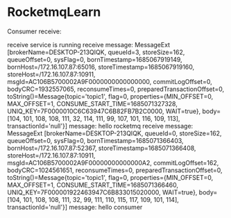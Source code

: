 # RocketmqLearn

Consumer receive:

receive service is running
receive message: MessageExt [brokerName=DESKTOP-213QIQK, queueId=3, storeSize=162, queueOffset=0, sysFlag=0, bornTimestamp=1685067919149, bornHost=/172.16.107.87:65016, storeTimestamp=1685067919160, storeHost=/172.16.107.87:10911, msgId=AC106B5700002A9F0000000000000000, commitLogOffset=0, bodyCRC=1932557065, reconsumeTimes=0, preparedTransactionOffset=0, toString()=Message{topic='topic1', flag=0, properties={MIN_OFFSET=0, MAX_OFFSET=1, CONSUME_START_TIME=1685071327328, UNIQ_KEY=7F0000010C6C63947C6B82FB7B2C0000, WAIT=true}, body=[104, 101, 108, 108, 111, 32, 114, 111, 99, 107, 101, 116, 109, 113], transactionId='null'}]
message: hello rocketmq
receive message: MessageExt [brokerName=DESKTOP-213QIQK, queueId=0, storeSize=162, queueOffset=0, sysFlag=0, bornTimestamp=1685071366403, bornHost=/172.16.107.87:52367, storeTimestamp=1685071366408, storeHost=/172.16.107.87:10911, msgId=AC106B5700002A9F00000000000000A2, commitLogOffset=162, bodyCRC=1024561651, reconsumeTimes=0, preparedTransactionOffset=0, toString()=Message{topic='topic1', flag=0, properties={MIN_OFFSET=0, MAX_OFFSET=1, CONSUME_START_TIME=1685071366460, UNIQ_KEY=7F000001922463947C6B833015020000, WAIT=true}, body=[104, 101, 108, 108, 111, 32, 99, 111, 110, 115, 117, 109, 101, 114], transactionId='null'}]
message: hello consumer